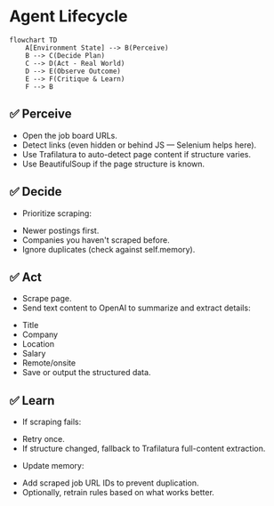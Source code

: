 # Agent Lifecycle

```mermaid
flowchart TD
    A[Environment State] --> B(Perceive)
    B --> C(Decide Plan)
    C --> D(Act - Real World)
    D --> E(Observe Outcome)
    E --> F(Critique & Learn)
    F --> B
```
## ✅ Perceive
- Open the job board URLs.
- Detect links (even hidden or behind JS — Selenium helps here).
- Use Trafilatura to auto-detect page content if structure varies.
- Use BeautifulSoup if the page structure is known.

## ✅ Decide
- Prioritize scraping:
* Newer postings first.
* Companies you haven't scraped before.
* Ignore duplicates (check against self.memory).

## ✅ Act
- Scrape page.
- Send text content to OpenAI to summarize and extract details:
* Title
* Company
* Location
* Salary
* Remote/onsite
* Save or output the structured data.

## ✅ Learn
- If scraping fails:
* Retry once.
* If structure changed, fallback to Trafilatura full-content extraction.

- Update memory:
* Add scraped job URL IDs to prevent duplication.
* Optionally, retrain rules based on what works better.
